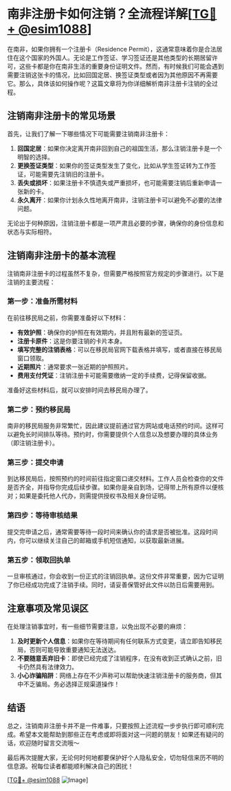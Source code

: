 # 南非注册卡如何注销？全流程详解[[TG💪+ @esim1088](https://t.me/s/esim1088)]

在南非，如果你拥有一个注册卡（Residence Permit），这通常意味着你是合法居住在这个国家的外国人。无论是工作签证、学习签证还是其他类型的长期居留许可，这些卡都是你在南非生活的重要身份证明文件。然而，有时候我们可能会遇到需要注销这张卡的情况，比如回国定居、换签证类型或者因为其他原因不再需要它。那么，具体该如何操作呢？这篇文章将为你详细解析南非注册卡注销的全过程。

## 注销南非注册卡的常见场景

首先，让我们了解一下哪些情况下可能需要注销南非注册卡：

1. **回国定居**：如果你决定离开南非回到自己的祖国生活，那么注销注册卡是一个明智的选择。
2. **更换签证类型**：如果你的签证类型发生了变化，比如从学生签证转为工作签证，可能需要先注销旧的注册卡。
3. **丢失或损坏**：如果注册卡不慎遗失或严重损坏，也可能需要注销后重新申请一张新的卡。
4. **永久离开**：如果你计划永久性地离开南非，注销注册卡可以避免不必要的法律问题。

无论出于何种原因，注销注册卡都是一项严肃且必要的步骤，确保你的身份信息和状态与实际相符。

## 注销南非注册卡的基本流程

注销南非注册卡的过程虽然不复杂，但需要严格按照官方规定的步骤进行。以下是注销的主要流程：

### 第一步：准备所需材料

在前往移民局之前，你需要准备好以下材料：

- **有效护照**：确保你的护照在有效期内，并且附有最新的签证页。
- **注册卡原件**：这是你要注销的卡片本身。
- **填写完整的注销表格**：可以在移民局官网下载表格并填写，或者直接在移民局窗口领取。
- **近期照片**：通常要求一张近期的护照照片。
- **费用支付凭证**：注销注册卡可能需要缴纳一定的手续费，记得保留收据。

准备好这些材料后，就可以安排时间去移民局办理了。

### 第二步：预约移民局

南非的移民局服务非常繁忙，因此建议提前通过官方网站或电话预约时间。这样可以避免长时间排队等待。预约时，你需要提供个人信息以及想要办理的具体业务（即注销注册卡）。

### 第三步：提交申请

到达移民局后，按照预约的时间前往指定窗口递交材料。工作人员会检查你的文件是否齐全，并指导你完成后续步骤。如果你是亲自到场，记得带上所有原件以便核对；如果是委托他人代办，则需提供授权书及相关身份证明。

### 第四步：等待审核结果

提交完申请之后，通常需要等待一段时间来确认你的请求是否被批准。这段时间内，你可以继续关注自己的邮箱或手机短信通知，以获取最新进展。

### 第五步：领取回执单

一旦审核通过，你会收到一份正式的注销回执单。这份文件非常重要，因为它证明了你已经成功完成了注销手续。同时，请妥善保管好此文件以防日后需要用到。

## 注意事项及常见误区

在处理注销事宜时，有一些细节需要注意，以免出现不必要的麻烦：

1. **及时更新个人信息**：如果你在等待期间有任何联系方式变更，请立即告知移民局，否则可能导致重要通知无法送达。
2. **不要随意丢弃旧卡**：即使已经完成了注销程序，在没有收到正式确认之前，旧卡仍然具有法律效力。
3. **小心诈骗陷阱**：网络上存在不少声称可以帮助快速注销注册卡的服务商，但其中不乏骗局。务必选择正规渠道操作！

## 结语

总之，注销南非注册卡并不是一件难事，只要按照上述流程一步步执行即可顺利完成。希望本文能帮助到那些正在考虑或即将面对这一问题的朋友！如果还有疑问的话，欢迎随时留言交流哦～

最后再次提醒大家，无论何时何地都要保护好个人隐私安全，切勿轻信来历不明的信息源。祝每位读者都能顺利解决自己的困扰！

[[TG💪+ @esim1088](https://t.me/s/esim1088) ![Image](https://i.postimg.cc/4NQfJmqS/Snipaste-2025-05-13-00-14-12.png)]